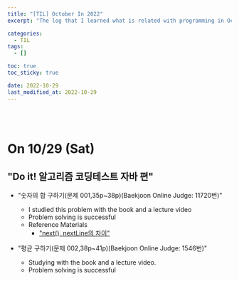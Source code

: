 ```yaml
---
title: "[TIL] October In 2022"
excerpt: "The log that I learned what is related with programming in October 2022"

categories:
  - TIL
tags:
  - []

toc: true
toc_sticky: true

date: 2022-10-29
last_modified_at: 2022-10-29
---
```


<br><br>

# On 10/29 (Sat)

## "Do it! 알고리즘 코딩테스트 자바 편"

- "숫자의 합 구하기(문제 001,35p~38p)(Baekjoon Online Judge: 11720번)"

  - I studied this problem with the book and a lecture video
  - Problem solving is successful
  - Reference Materials
    - ["next(), nextLine의 차이"](https://devlog-wjdrbs96.tistory.com/80)

- "평균 구하기(문제 002,38p~41p)(Baekjoon Online Judge: 1546번)"
  - Studying with the book and a lecture video.
  - Problem solving is successful
